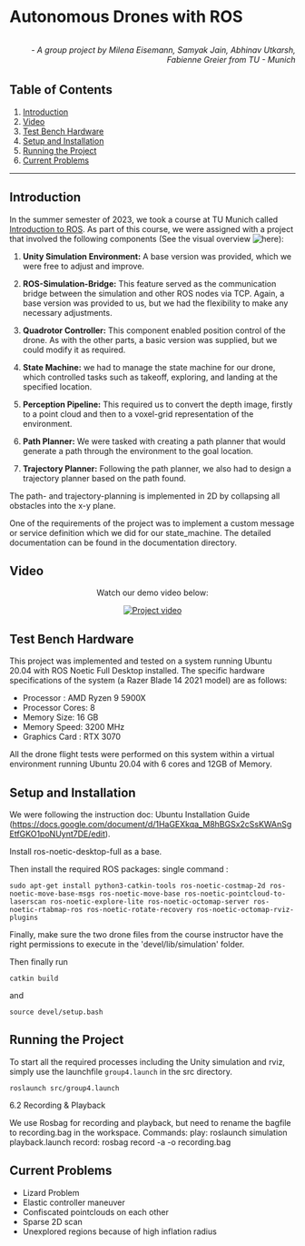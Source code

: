 # Autonomous Drones with ROS
###### <h6 align="right"> - A group project by Milena Eisemann, Samyak Jain, Abhinav Utkarsh, Fabienne Greier from TU - Munich</h6>


## Table of Contents

1. [Introduction](#introduction)
2. [Video](#video)
3. [Test Bench Hardware](#test-bench-hardware)
4. [Setup and Installation](#setup-and-installation)
5. [Running the Project](#running-the-project)
6. [Current Problems](#current-problems)

---

## Introduction

In the summer semester of 2023, we took a course at TU Munich called [Introduction to ROS](https://campus.tum.de/tumonline/pl/ui/$ctx/wbLv.wbShowLVDetail?pStpSpNr=950572887). As part of this course, we were assigned with a project that involved the following components (See the visual overview ![here](../main/documentation/overview.jpg)):

1. **Unity Simulation Environment:** A base version was provided, which we were free to adjust and improve.

2. **ROS-Simulation-Bridge:** This feature served as the communication bridge between the simulation and other ROS nodes via TCP. Again, a base version was provided to us, but we had the flexibility to make any necessary adjustments.

3. **Quadrotor Controller:** This component enabled position control of the drone. As with the other parts, a basic version was supplied, but we could modify it as required.

4. **State Machine:** we had to manage the state machine for our drone, which controlled tasks such as takeoff, exploring, and landing at the specified location.

5. **Perception Pipeline:** This required us to convert the depth image, firstly to a point cloud and then to a voxel-grid representation of the environment.

6. **Path Planner:** We were tasked with creating a path planner that would generate a path through the environment to the goal location.

7. **Trajectory Planner:** Following the path planner, we also had to design a trajectory planner based on the path found.

The path- and trajectory-planning is implemented in 2D by collapsing all obstacles into the x-y plane.

One of the requirements of the project was to implement a custom message or service definition which we did for our state_machine. The detailed documentation can be found in the documentation directory.

## Video

<p align="center">
  Watch our demo video below:
</p>

<p align="center">
  <a href="https://youtu.be/I9YYYC3NxW4">
    <img src="http://img.youtube.com/vi/I9YYYC3NxW4/0.jpg" alt="Project video">
  </a>
</p>

## Test Bench Hardware

This project was implemented and tested on a system running Ubuntu 20.04 with ROS Noetic Full Desktop installed. The specific hardware specifications of the system (a Razer Blade 14 2021 model) are as follows:

- Processor : AMD Ryzen 9 5900X
- Processor Cores: 8
- Memory Size: 16 GB
- Memory Speed: 3200 MHz
- Graphics Card : RTX 3070

All the drone flight tests were performed on this system within a virtual environment running Ubuntu 20.04 with 6 cores and 12GB of Memory.

## Setup and Installation
We were following the instruction doc: Ubuntu Installation Guide (https://docs.google.com/document/d/1HaGEXkqa_M8hBGSx2cSsKWAnSgEtfGKO1poNUynt7DE/edit). 


Install ros-noetic-desktop-full as a base.

Then install the required ROS packages:
single command : 
```
sudo apt-get install python3-catkin-tools ros-noetic-costmap-2d ros-noetic-move-base-msgs ros-noetic-move-base ros-noetic-pointcloud-to-laserscan ros-noetic-explore-lite ros-noetic-octomap-server ros-noetic-rtabmap-ros ros-noetic-rotate-recovery ros-noetic-octomap-rviz-plugins
```


Finally, make sure the two drone files from the course instructor have the right permissions to execute in the 'devel/lib/simulation' folder.

Then finally run
```
catkin build
```
and
```
source devel/setup.bash
```

## Running the Project

To start all the required processes including the Unity simulation and rviz, simply use the launchfile `group4.launch` in the src directory.
```
roslaunch src/group4.launch
```

6.2 Recording & Playback

We use Rosbag for recording and playback, but need to rename the bagfile to recording.bag in the workspace.
Commands: 
play: roslaunch simulation playback.launch
record: rosbag record -a -o recording.bag

## Current Problems
- Lizard Problem
- Elastic controller maneuver
- Confiscated pointclouds on each other
- Sparse 2D scan
- Unexplored regions because of high inflation radius
